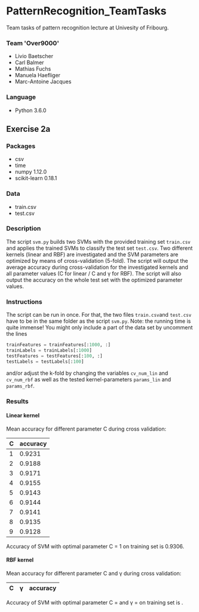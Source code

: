 # PatternRecognition_TeamTasks

Team tasks of pattern recognition lecture at Univesity of Fribourg.

### Team 'Over9000'
- Livio Baetscher
- Carl Balmer
- Mathias Fuchs
- Manuela Haefliger
- Marc-Antoine Jacques

### Language
- Python 3.6.0

## Exercise 2a

### Packages
- csv
- time
- numpy 1.12.0
- scikit-learn 0.18.1

### Data
- train.csv
- test.csv

### Description
The script `svm.py` builds two SVMs with the provided training set `train.csv` and applies the trained SVMs to classify
the test set `test.csv`. Two different kernels (linear and RBF) are investigated and the SVM parameters are optimized
by means of cross-validation (5-fold). The script will output the average accuracy during cross-validation for the
investigated kernels and all parameter values (C for linear / C and  &gamma; for RBF). The script will also output
the accuracy on the whole test set with the optimized parameter values.

### Instructions
The script can be run in once. For that, the two files `train.csv`and `test.csv`
have to be in the same folder as the script `svm.py`. Note: the running time is quite
immense! You might only include a part of the data set by uncomment the lines
```python
trainFeatures = trainFeatures[:1000, :]
trainLabels = trainLabels[:1000]
testFeatures = testFeatures[:100, :]
testLabels = testLabels[:100]
```
and/or adjust the k-fold by changing the variables `cv_num_lin` and `cv_num_rbf`
as well as the tested kernel-parameters `params_lin` and `params_rbf`.

### Results

#### Linear kernel

Mean accuracy for different parameter C during cross validation:

C | accuracy
--- | ---
1 | 0.9231
2 | 0.9188
3 | 0.9171
4 | 0.9155
5 | 0.9143
6 | 0.9144
7 | 0.9141
8 | 0.9135
9 | 0.9128

Accuracy of SVM with optimal parameter C = 1 on training set is 0.9306.

#### RBF kernel

Mean accuracy for different parameter C and &gamma; during cross validation:

C | &gamma; | accuracy
--- | --- | ---

Accuracy of SVM with optimal parameter C = and &gamma; = on training set is .
